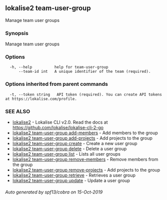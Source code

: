 ## lokalise2 team-user-group

Manage team user groups

### Synopsis

Manage team user groups

### Options

```
  -h, --help          help for team-user-group
      --team-id int   A unique identifier of the team (required).
```

### Options inherited from parent commands

```
  -t, --token string   API token (required). You can create API tokens at https://lokalise.com/profile.
```

### SEE ALSO

* [lokalise2](lokalise2.md)	 - Lokalise CLI v2.0. Read the docs at https://github.com/lokalise/lokalise-cli-2-go
* [lokalise2 team-user-group add-members](lokalise2_team-user-group_add-members.md)	 - Add members to the group
* [lokalise2 team-user-group add-projects](lokalise2_team-user-group_add-projects.md)	 - Add projects to the group
* [lokalise2 team-user-group create](lokalise2_team-user-group_create.md)	 - Create a new user group
* [lokalise2 team-user-group delete](lokalise2_team-user-group_delete.md)	 - Delete a user group
* [lokalise2 team-user-group list](lokalise2_team-user-group_list.md)	 - Lists all user groups
* [lokalise2 team-user-group remove-members](lokalise2_team-user-group_remove-members.md)	 - Remove members from the group
* [lokalise2 team-user-group remove-projects](lokalise2_team-user-group_remove-projects.md)	 - Add projects to the group
* [lokalise2 team-user-group retrieve](lokalise2_team-user-group_retrieve.md)	 - Retrieves a user group
* [lokalise2 team-user-group update](lokalise2_team-user-group_update.md)	 - Update a user group

###### Auto generated by spf13/cobra on 15-Oct-2019
